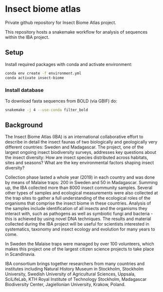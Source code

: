 # Insect biome atlas
Private github repository for Insect Biome Atlas project.

This repository hosts a snakemake workflow for analysis of sequences within
the IBA project.

## Setup

Install required packages with conda and activate environment:

```bash
conda env create -f environment.yml
conda activate insect-biome
```

### Install database

To download fasta sequences from BOLD (via GBIF) do:

```bash
snakemake -j 4 --use-conda filter_bold
```

## Background
The Insect Biome Atlas (IBA) is an international collaborative effort to 
describe in detail the insect faunas of two biologically and geologically very 
different countries: Sweden and Madagascar. The project, one of the largest 
ongoing insect biodiversity surveys, addresses key questions about the insect 
diversity: How are insect species distributed across habitats, sites and 
seasons? What are the key environmental factors shaping insect diversity?

Collection phase lasted a whole year (2019) in each country and was done by 
means of Malaise traps: 200 in Sweden and 50 in Madagascar. Summing up, the IBA 
collected more than 8000 insect community samples. Several other types of 
samples and ecological measurements were also collected at the trap sites to 
gather a full understanding of the ecological roles of the organisms that 
comprise the insect biome in these countries. Analysis of the samples include 
identification of all insects and the organisms they interact with, such as 
pathogens as well as symbiotic fungi and bacteria - this is achieved by using 
novel DNA techniques. The results and material collected during the IBA project 
will be useful for scientists interested in systematics, taxonomy and insect 
ecology and evolution for many years to come.

In Sweden the Malaise traps were managed by over 100 volunteers, which makes 
this project one of the largest citizen science projects to take place in 
Scandinavia.

IBA consortium brings together researchers from many countries and institutes 
including Natural History Museum in Stockholm, Stockholm University, Swedish 
University of Agricultural Sciences, Uppsala, SciLifeLab, KTH Royal Institute 
of Technology Stockholm, Madagascar Biodiversity Center, Jagiellonian 
University, Krakow, Poland. 

